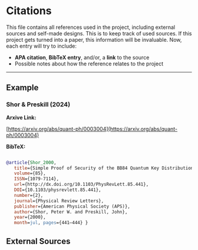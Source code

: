# Citations

This file contains all references used in the project, including external sources and self-made designs. This is to keep track of used sources. If this project gets turned into a paper, this information will be invaluable.
Now, each entry will try to include:

- **APA citation**, **BibTeX entry**, and/or, a **link** to the source
- Possible notes about how the reference relates to the project  

---

## Example

### Shor & Preskill (2024)

**Arxive Link:**

[https://arxiv.org/abs/quant-ph/0003004](https://arxiv.org/abs/quant-ph/0003004)

**BibTeX:**
```bibtex

@article{Shor_2000,
   title={Simple Proof of Security of the BB84 Quantum Key Distribution Protocol},
   volume={85},
   ISSN={1079-7114},
   url={http://dx.doi.org/10.1103/PhysRevLett.85.441},
   DOI={10.1103/physrevlett.85.441},
   number={2},
   journal={Physical Review Letters},
   publisher={American Physical Society (APS)},
   author={Shor, Peter W. and Preskill, John},
   year={2000},
   month=jul, pages={441–444} }

```

## External Sources


